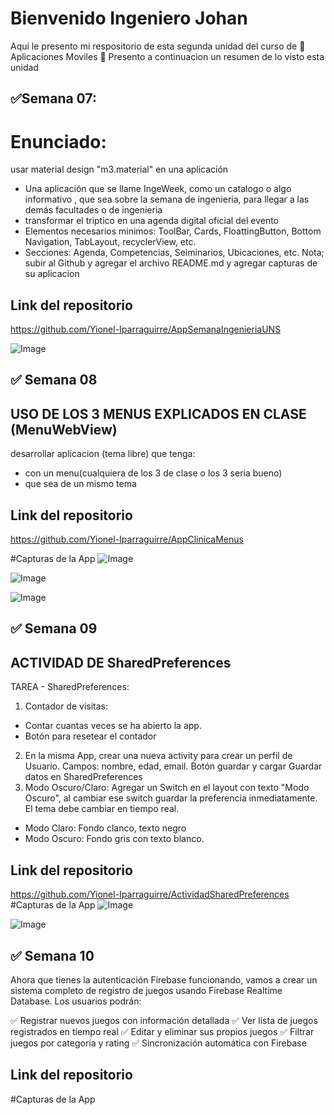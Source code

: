 # Bienvenido Ingeniero Johan
Aqui le presento mi respositorio de esta segunda unidad
del curso de 📱 Aplicaciones Moviles 📱
Presento a continuacion un resumen de lo visto esta unidad

## ✅Semana 07:
# Enunciado:
usar material design "m3.material" en una aplicación
- Una aplicación que se llame IngeWeek, como un catalogo o algo informativo , que sea sobre la semana de ingenieria, para llegar a las demás facultades o de ingenieria
- transformar el triptico en una agenda digital oficial del evento
- Elementos necesarios minimos: ToolBar, Cards, FloattingButton, Bottom Navigation, TabLayout, recyclerView, etc.
- Secciones: Agenda, Competencias, Seiminarios, Ubicaciones, etc.
Nota; subir al Github y agregar el archivo README.md y agregar capturas de su aplicacion

## Link del repositorio
https://github.com/Yionel-Iparraguirre/AppSemanaIngenieriaUNS

![Image](https://github.com/user-attachments/assets/e4a0dd47-ab5d-4e52-86da-c1848a7a49f1)

## ✅ Semana 08
## USO DE LOS 3 MENUS EXPLICADOS EN CLASE (MenuWebView)
desarrollar aplicacion (tema libre) que tenga:
* con un menu(cualquiera de los 3 de clase o los 3 seria bueno)
* que sea de un mismo tema

## Link del repositorio
https://github.com/Yionel-Iparraguirre/AppClinicaMenus

#Capturas de la App
![Image](https://github.com/user-attachments/assets/c16c2674-88a2-46dd-bb17-cad4f07ec9f5)

![Image](https://github.com/user-attachments/assets/fdb08733-a979-4bd9-9aad-3660707228a1)

![Image](https://github.com/user-attachments/assets/7c7ee49c-5090-4ab4-9416-4cb0894b2683)

## ✅ Semana 09
## ACTIVIDAD DE SharedPreferences
TAREA - SharedPreferences:
1. Contador de visitas:
 - Contar cuantas veces se ha abierto la app.
 - Botón para resetear el contador
2. En la misma App, crear una nueva activity para crear un perfil de Usuario.
 Campos: nombre, edad, email.
 Botón guardar y cargar
 Guardar datos en SharedPreferences
3. Modo Oscuro/Claro:
 Agregar un Switch en el layout con texto "Modo Oscuro", al cambiar ese switch guardar la preferencia inmediatamente. El tema debe cambiar en tiempo real. 
 - Modo Claro: Fondo clanco, texto negro
 - Modo Oscuro: Fondo gris con texto blanco.

## Link del repositorio
https://github.com/Yionel-Iparraguirre/ActividadSharedPreferences
#Capturas de la App
![Image](https://github.com/user-attachments/assets/e50bbb68-fdbb-4aa1-b86c-58fef24fe1bd)

![Image](https://github.com/user-attachments/assets/bd90e388-5b91-4f5c-9d5e-5e2d308f0f5e)

## ✅ Semana 10
Ahora que tienes la autenticación Firebase funcionando, vamos a crear un sistema completo de registro de juegos usando Firebase Realtime Database. Los usuarios podrán:

✅ Registrar nuevos juegos con información detallada
✅ Ver lista de juegos registrados en tiempo real
✅ Editar y eliminar sus propios juegos
✅ Filtrar juegos por categoría y rating
✅ Sincronización automática con Firebase

## Link del repositorio

#Capturas de la App

